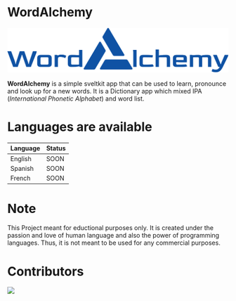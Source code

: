 # WordAlchemy

![Logo](src/lib/assets/wordalchemy.svg)

**WordAlchemy** is a simple sveltkit app that can be used to learn, pronounce and look up for a new words.
It is a Dictionary app which mixed IPA (_International Phonetic Alphabet_) and word list.

# Languages are available

| Language | Status |
| -------- | ------ |
| English  | SOON   |
| Spanish  | SOON   |
| French   | SOON   |

# Note

This Project meant for eductional purposes only.
It is created under the passion and love of human language and also the power of programming languages. Thus, it is not meant to be used for any commercial purposes.

# Contributors

<a href="https://github.com/div-styl/WordAlchemy/graphs/contributors">
  <img src="https://contrib.rocks/image?repo=div-styl/WordAlchemy" />
</a>
